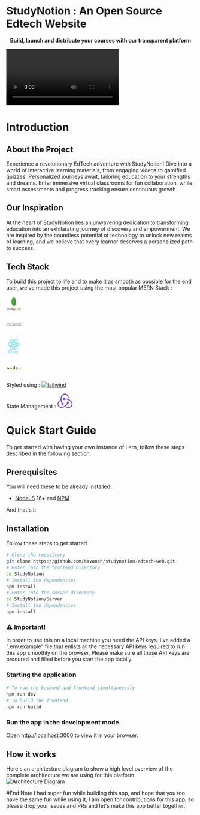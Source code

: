 # StudyNotion : An Open Source Edtech Website

<p align="center"><strong>Build, launch and distribute your courses with our transparent platform</strong></p>

<video controls autoplay  src="https://github.com/Navansh/studynotion-edtech-web/assets/21141664/b6277e5e-d448-4c68-ad12-5fb43bb5c968">
</video>


# Introduction

## About the Project
Experience a revolutionary EdTech adventure with StudyNotion! Dive into a world of interactive learning materials, from engaging videos to gamified quizzes. Personalized journeys await, tailoring education to your strengths and dreams. Enter immersive virtual classrooms for fun collaboration, while smart assessments and progress tracking ensure continuous growth.

## Our Inspiration
At the heart of StudyNotion lies an unwavering dedication to transforming education into an exhilarating journey of discovery and empowerment. We are inspired by the boundless potential of technology to unlock new realms of learning, and we believe that every learner deserves a personalized path to success.

## Tech Stack
To build this project to life and to make it as smooth as possible for the end user, we've made this project using the most popular MERN Stack :
<p align="center">
  
<!-- MongoDB -->
  
<a href="https://www.mongodb.com/" target="_blank" rel="noreferrer"> <img src="https://raw.githubusercontent.com/devicons/devicon/master/icons/mongodb/mongodb-original-wordmark.svg" alt="mongodb" width="40" height="40"/> </a>

<!-- Express -->
</a> <a href="https://expressjs.com" target="_blank" rel="noreferrer"> <img src="https://raw.githubusercontent.com/devicons/devicon/master/icons/express/express-original-wordmark.svg" alt="express" width="40" height="40"/> </a>

<a href="https://reactjs.org/" target="_blank" rel="noreferrer"> <img src="https://raw.githubusercontent.com/devicons/devicon/master/icons/react/react-original-wordmark.svg" alt="react" width="40" height="40"/> </a>

<a href="https://nodejs.org" target="_blank" rel="noreferrer"> <img src="https://raw.githubusercontent.com/devicons/devicon/master/icons/nodejs/nodejs-original-wordmark.svg" alt="nodejs" width="40" height="40"/> </a> 

</p>

Styled using : 
<a href="https://tailwindcss.com/" target="_blank" rel="noreferrer"> <img src="https://www.vectorlogo.zone/logos/tailwindcss/tailwindcss-icon.svg" alt="tailwind" width="40" height="40"/> </a>

State Management : 
<a href="https://redux.js.org" target="_blank" rel="noreferrer"> <img src="https://raw.githubusercontent.com/devicons/devicon/master/icons/redux/redux-original.svg" alt="redux" width="40" height="40"/> </a>


# Quick Start Guide

To get started with having your own instance of Lern, follow these steps described in the following section.

## Prerequisites

You will need these to be already installed:

- [NodeJS](https://nodejs.org/) 16+ and [NPM](https://npmjs.com/)

And that's it

## Installation

Follow these steps to get started


```bash
# Clone the repository
git clone https://github.com/Navansh/studynotion-edtech-web.git
# Enter into the frontend directory
cd StudyNotion
# Install the dependencies
npm install
# Enter into the server directory
cd StudyNotion/Server
# Install the dependencies
npm install
```
### ⚠️ Important!
In order to use this on a local machine you need the API keys.
I've added a ".env.example" file that enlists all the necessary API keys required to run this app smoothly on the browser, Please make sure all those API keys are procured and filled before you start the app locally.

### Starting the application

```bash
# To run the backend and frontend simultaneously
npm run dev
# To build the frontend
npm run build
```

### Run the app in the development mode.
Open [http://localhost:3000](http://localhost:3000) to view it in your browser.

## How it works
Here's an architecture diagram to show a high level overview of the complete architecture we are using for this platform.
<img src='https://github.com/Navansh/studynotion-edtech-web/assets/21141664/511bbd2a-84e4-4b7e-b453-dd679f71aa2b' alt='Architecture Diagram' />


#End Note
I had super fun while building this app, and hope that you too have the same fun while using it, I am open for contributions for this app, so please drop your issues and PRs and let's make this app better together.

